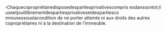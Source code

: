 ‐Chaquecopropriétairedisposedespartiesprivativescompris esdanssonlot;il useetjouitlibrementdespartiesprivativesetdespartiesco mmunessouslacondition de ne porter atteinte ni aux droits des autres copropriétaires ni à la destination de l’immeuble.